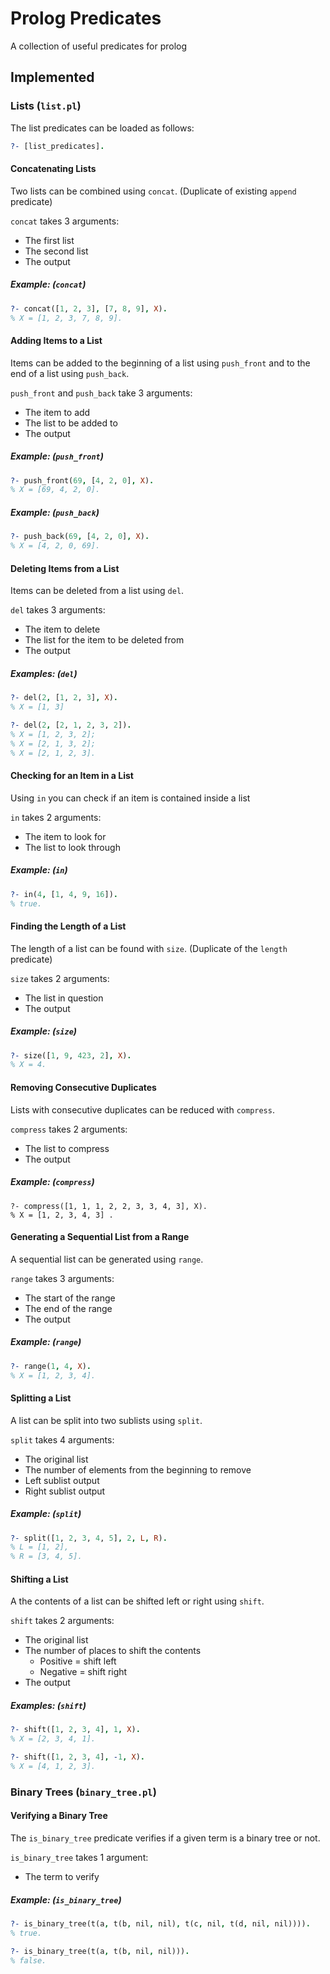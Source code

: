 # Prolog Predicates

A collection of useful predicates for prolog

## Implemented

### Lists (`list.pl`)

The list predicates can be loaded as follows:
```prolog
?- [list_predicates].
```

#### Concatenating Lists

Two lists can be combined using `concat`. (Duplicate of existing `append` predicate)

`concat` takes 3 arguments:
- The first list
- The second list
- The output

##### Example: (`concat`)
```prolog
?- concat([1, 2, 3], [7, 8, 9], X).
% X = [1, 2, 3, 7, 8, 9].
```

#### Adding Items to a List

Items can be added to the beginning of a list using `push_front` and to the end of a list using `push_back`.

`push_front` and `push_back` take 3 arguments:
- The item to add
- The list to be added to
- The output

##### Example: (`push_front`)
```prolog
?- push_front(69, [4, 2, 0], X).
% X = [69, 4, 2, 0].
```

##### Example: (`push_back`)
```prolog
?- push_back(69, [4, 2, 0], X).
% X = [4, 2, 0, 69].
```

#### Deleting Items from a List

Items can be deleted from a list using `del`.

`del` takes 3 arguments:
- The item to delete
- The list for the item to be deleted from
- The output

##### Examples: (`del`)
```prolog
?- del(2, [1, 2, 3], X).
% X = [1, 3]

?- del(2, [2, 1, 2, 3, 2]).
% X = [1, 2, 3, 2];
% X = [2, 1, 3, 2];
% X = [2, 1, 2, 3].
```

#### Checking for an Item in a List

Using `in` you can check if an item is contained inside a list

`in` takes 2 arguments:
- The item to look for
- The list to look through

##### Example: (`in`)
```prolog
?- in(4, [1, 4, 9, 16]).
% true.
```

#### Finding the Length of a List

The length of a list can be found with `size`. (Duplicate of the `length` predicate)

`size` takes 2 arguments:
- The list in question
- The output

##### Example: (`size`)
```prolog
?- size([1, 9, 423, 2], X).
% X = 4.
```

#### Removing Consecutive Duplicates

Lists with consecutive duplicates can be reduced with `compress`.

`compress` takes 2 arguments:
- The list to compress
- The output

##### Example: (`compress`)
```
?- compress([1, 1, 1, 2, 2, 3, 3, 4, 3], X).
% X = [1, 2, 3, 4, 3] .
```

#### Generating a Sequential List from a Range

A sequential list can be generated using `range`.

`range` takes 3 arguments:
- The start of the range
- The end of the range
- The output

##### Example: (`range`)
```prolog
?- range(1, 4, X).
% X = [1, 2, 3, 4].
```

#### Splitting a List

A list can be split into two sublists using `split`.

`split` takes 4 arguments:
- The original list
- The number of elements from the beginning to remove
- Left sublist output
- Right sublist output

##### Example: (`split`)
```prolog
?- split([1, 2, 3, 4, 5], 2, L, R).
% L = [1, 2],
% R = [3, 4, 5].
```

#### Shifting a List

A the contents of a list can be shifted left or right using `shift`.

`shift` takes 2 arguments:
- The original list
- The number of places to shift the contents
    - Positive = shift left
    - Negative = shift right
- The output

##### Examples: (`shift`)
```prolog
?- shift([1, 2, 3, 4], 1, X).
% X = [2, 3, 4, 1].

?- shift([1, 2, 3, 4], -1, X).
% X = [4, 1, 2, 3].
```

### Binary Trees (`binary_tree.pl`)

#### Verifying a Binary Tree

The `is_binary_tree` predicate verifies if a given term is a binary tree or not.

`is_binary_tree` takes 1 argument:
- The term to verify

##### Example: (`is_binary_tree`)
```prolog
?- is_binary_tree(t(a, t(b, nil, nil), t(c, nil, t(d, nil, nil)))).
% true.

?- is_binary_tree(t(a, t(b, nil, nil))).
% false.
```